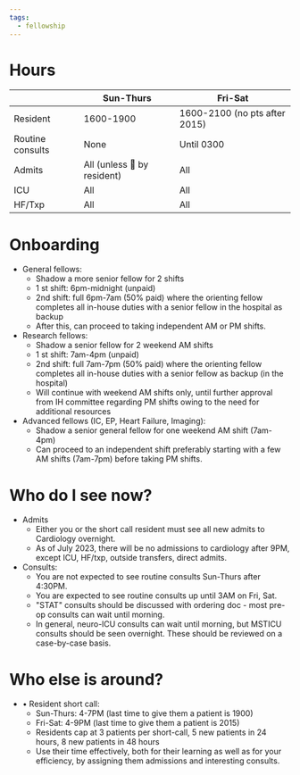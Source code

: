 ```yaml
---
tags:
  - fellowship
---
```

# Hours


|                  | Sun-Thurs                   | Fri-Sat                       |
| ---------------- | --------------------------- | ----------------------------- |
| Resident         | 1600-1900                   | 1600-2100 (no pts after 2015) |
| Routine consults | None                        | Until 0300                    |
| Admits           | All (unless 👀 by resident) | All                           |
| ICU              | All                         | All                           |
| HF/Txp           | All                         | All                           |


# Onboarding

- General fellows:
	- Shadow a more senior fellow for 2 shifts
	- 1 st shift: 6pm-midnight (unpaid)
	- 2nd shift: full 6pm-7am (50% paid) where the orienting fellow completes all in-house duties with a senior fellow in the hospital as backup
	- After this, can proceed to taking independent AM or PM shifts.
- Research fellows:
	- Shadow a senior fellow for 2 weekend AM shifts
	- 1 st shift: 7am-4pm (unpaid)
	- 2nd shift: full 7am-7pm (50% paid) where the orienting fellow completes all in-house duties with a senior fellow as backup (in the hospital)
	- Will continue with weekend AM shifts only, until further approval from IH committee regarding PM shifts owing to the need for additional resources
- Advanced fellows (IC, EP, Heart Failure, Imaging):
	- Shadow a senior general fellow for one weekend AM shift (7am-4pm)
	- Can proceed to an independent shift preferably starting with a few AM shifts (7am-7pm) before taking PM shifts.


# Who do I see now?

- Admits
	- Either you or the short call resident must see all new admits to Cardiology overnight.
	- As of July 2023, there will be no admissions to cardiology after 9PM, except ICU, HF/txp, outside transfers, direct admits.
- Consults:
	- You are not expected to see routine consults Sun-Thurs after 4:30PM.
	- You are expected to see routine consults up until 3AM on Fri, Sat.
	- "STAT" consults should be discussed with ordering doc - most pre-op consults can wait until morning.
	- In general, neuro-lCU consults can wait until morning, but MSTICU consults should be seen overnight. These should be reviewed on a case-by-case basis.

# Who else is around?

- • Resident short call:
	- Sun-Thurs: 4-7PM (last time to give them a patient is 1900)
	- Fri-Sat: 4-9PM (last time to give them a patient is 2015)
	- Residents cap at 3 patients per short-call, 5 new patients in 24 hours, 8 new patients in 48 hours
	- Use their time effectively, both for their learning as well as for your efficiency, by assigning them admissions and interesting consults.
